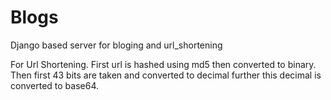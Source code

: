 # Blogs
Django based server for bloging and url_shortening

For Url Shortening.
  First url is hashed using md5 then converted to binary. Then first 43 bits are taken and converted to decimal further this decimal is converted to base64.
